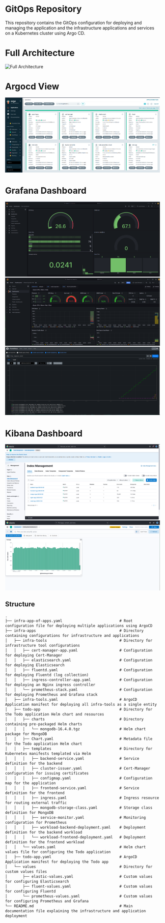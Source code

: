 # GitOps Repository

This repository contains the GitOps configuration for deploying and managing the application and the infrastructure applications and services on a Kubernetes cluster using Argo CD.

# Full Architecture

![Full Architecture](images/full_architecture.png)

# Argocd View

![ArgoCD View](images/argocd_demo.png)

# Grafana Dashboard

![Grafana Dashboard](images/monitoring1.png)
![Grafana Dashboard](images/monitoring2.png)
![Grafana Dashboard](images/monitoring3.png)


# Kibana Dashboard

![Kibana Dashboard](images/logs1.png)
![Kibana Dashboard](images/logs2.png)


## Structure

```text
.
├── infra-app-of-apps.yaml                          # Root configuration file for deploying multiple applications using ArgoCD
├── infra-apps                                      # Directory containing configurations for infrastructure and applications
│   ├── infra-tools                                 # Directory for infrastructure tool configurations
│   │   ├── cert-manager-app.yaml                   # Configuration for deploying Cert-Manager
│   │   ├── elasticsearch.yaml                      # Configuration for deploying Elasticsearch
│   │   ├── fluentd.yaml                            # Configuration for deploying Fluentd (log collection)
│   │   ├── ingress-controller-app.yaml             # Configuration for deploying an Nginx ingress controller
│   │   └── prometheus-stack.yaml                   # Configuration for deploying Prometheus and Grafana stack
│   ├── infra-tools.yaml                            # ArgoCD Application manifest for deploying all infra-tools as a single entity
│   ├── todo-app                                    # Directory for the Todo application Helm chart and resources
│   │   ├── charts                                  # Directory containing pre-packaged Helm charts
│   │   │   └── mongodb-16.4.0.tgz                  # Helm chart package for MongoDB
│   │   ├── Chart.yaml                              # Metadata file for the Todo application Helm chart
│   │   ├── templates                               # Directory for Kubernetes manifests templated via Helm
│   │   │   ├── backend-service.yaml                # Service definition for the backend
│   │   │   ├── cluster-issuer.yaml                 # Cert-Manager configuration for issuing certificates
│   │   │   ├── configmap.yaml                      # Configuration map for the application
│   │   │   ├── frontend-service.yaml               # Service definition for the frontend
│   │   │   ├── ingress.yaml                        # Ingress resource for routing external traffic
│   │   │   ├── mongodb-storage-class.yaml          # Storage class definition for MongoDB
│   │   │   ├── service-monitor.yaml                # Monitoring configuration for Prometheus
│   │   │   ├── workload-backend-deployment.yaml    # Deployment definition for the backend workload
│   │   │   └── workload-frontend-deployment.yaml   # Deployment definition for the frontend workload
│   │   └── values.yaml                             # Helm chart values file for configuring the Todo application
│   ├── todo-app.yaml                               # ArgoCD Application manifest for deploying the Todo app
│   └── values                                      # Directory for custom values files
│       ├── elastic-values.yaml                     # Custom values for configuring Elasticsearch
│       ├── fluent-values.yaml                      # Custom values for configuring Fluentd
│       └── prometheus-values.yaml                  # Custom values for configuring Prometheus and Grafana
└── README.md                                       # Main documentation file explaining the infrastructure and application deployment

```